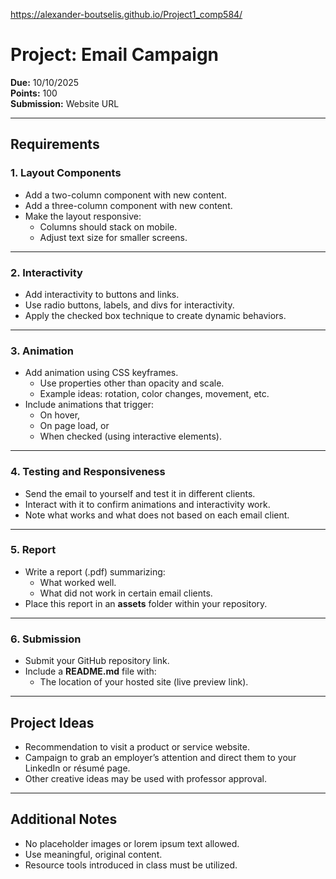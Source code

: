 https://alexander-boutselis.github.io/Project1_comp584/

# Project: Email Campaign

**Due:** 10/10/2025  
**Points:** 100  
**Submission:** Website URL  

---

## Requirements

### 1. Layout Components
- Add a two-column component with new content.  
- Add a three-column component with new content.  
- Make the layout responsive:
  - Columns should stack on mobile.
  - Adjust text size for smaller screens.

---

### 2. Interactivity
- Add interactivity to buttons and links.  
- Use radio buttons, labels, and divs for interactivity.  
- Apply the checked box technique to create dynamic behaviors.

---

### 3. Animation
- Add animation using CSS keyframes.  
  - Use properties other than opacity and scale.  
  - Example ideas: rotation, color changes, movement, etc.  
- Include animations that trigger:
  - On hover,  
  - On page load, or  
  - When checked (using interactive elements).

---

### 4. Testing and Responsiveness
- Send the email to yourself and test it in different clients.  
- Interact with it to confirm animations and interactivity work.  
- Note what works and what does not based on each email client.

---

### 5. Report
- Write a report (.pdf) summarizing:
  - What worked well.  
  - What did not work in certain email clients.  
- Place this report in an **assets** folder within your repository.

---

### 6. Submission
- Submit your GitHub repository link.  
- Include a **README.md** file with:
  - The location of your hosted site (live preview link).

---

## Project Ideas
- Recommendation to visit a product or service website.  
- Campaign to grab an employer’s attention and direct them to your LinkedIn or résumé page.  
- Other creative ideas may be used with professor approval.

---

## Additional Notes
- No placeholder images or lorem ipsum text allowed.  
- Use meaningful, original content.  
- Resource tools introduced in class must be utilized.
